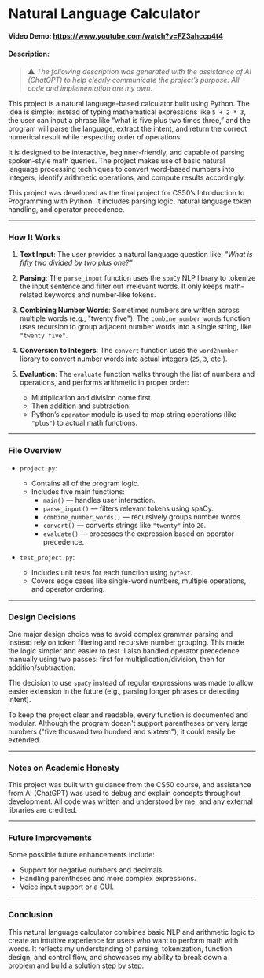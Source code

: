 # Natural Language Calculator

#### Video Demo:  <https://www.youtube.com/watch?v=FZ3ahccp4t4>

#### Description:
> ⚠️ *The following description was generated with the assistance of AI (ChatGPT) to help clearly communicate the project’s purpose. All code and implementation are my own.*


This project is a natural language-based calculator built using Python. The idea is simple: instead of typing mathematical expressions like `5 + 2 * 3`, the user can input a phrase like “what is five plus two times three,” and the program will parse the language, extract the intent, and return the correct numerical result while respecting order of operations.

It is designed to be interactive, beginner-friendly, and capable of parsing spoken-style math queries. The project makes use of basic natural language processing techniques to convert word-based numbers into integers, identify arithmetic operations, and compute results accordingly.

This project was developed as the final project for CS50’s Introduction to Programming with Python. It includes parsing logic, natural language token handling, and operator precedence.

---

### How It Works

1. **Text Input**: The user provides a natural language question like:
   _"What is fifty two divided by two plus one?"_

2. **Parsing**:
   The `parse_input` function uses the `spaCy` NLP library to tokenize the input sentence and filter out irrelevant words. It only keeps math-related keywords and number-like tokens.

3. **Combining Number Words**:
   Sometimes numbers are written across multiple words (e.g., "twenty five"). The `combine_number_words` function uses recursion to group adjacent number words into a single string, like `"twenty five"`.

4. **Conversion to Integers**:
   The `convert` function uses the `word2number` library to convert number words into actual integers (`25`, `3`, etc.).

5. **Evaluation**:
   The `evaluate` function walks through the list of numbers and operations, and performs arithmetic in proper order:
   - Multiplication and division come first.
   - Then addition and subtraction.
   - Python’s `operator` module is used to map string operations (like `"plus"`) to actual math functions.

---

### File Overview

- `project.py`:
  - Contains all of the program logic.
  - Includes five main functions:
    - `main()` — handles user interaction.
    - `parse_input()` — filters relevant tokens using spaCy.
    - `combine_number_words()` — recursively groups number words.
    - `convert()` — converts strings like `"twenty"` into `20`.
    - `evaluate()` — processes the expression based on operator precedence.

- `test_project.py`:
  - Includes unit tests for each function using `pytest`.
  - Covers edge cases like single-word numbers, multiple operations, and operator ordering.

---

### Design Decisions

One major design choice was to avoid complex grammar parsing and instead rely on token filtering and recursive number grouping. This made the logic simpler and easier to test. I also handled operator precedence manually using two passes: first for multiplication/division, then for addition/subtraction.

The decision to use `spaCy` instead of regular expressions was made to allow easier extension in the future (e.g., parsing longer phrases or detecting intent).

To keep the project clear and readable, every function is documented and modular. Although the program doesn't support parentheses or very large numbers ("five thousand two hundred and sixteen"), it could easily be extended.

---

### Notes on Academic Honesty

This project was built with guidance from the CS50 course, and assistance from AI (ChatGPT) was used to debug and explain concepts throughout development. All code was written and understood by me, and any external libraries are credited.

---

### Future Improvements

Some possible future enhancements include:
- Support for negative numbers and decimals.
- Handling parentheses and more complex expressions.
- Voice input support or a GUI.

---

### Conclusion

This natural language calculator combines basic NLP and arithmetic logic to create an intuitive experience for users who want to perform math with words. It reflects my understanding of parsing, tokenization, function design, and control flow, and showcases my ability to break down a problem and build a solution step by step.
